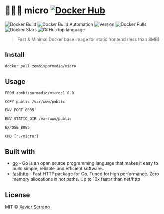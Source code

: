 # 👩🏼‍💻 micro [![Docker Hub](https://img.shields.io/badge/docker-ready-blue.svg)](https://hub.docker.com/r/zombispormedio/micro/)

![Docker Build](https://img.shields.io/docker/cloud/build/zombispormedio/micro.svg)
![Docker Build Automation](https://img.shields.io/docker/cloud/automated/zombispormedio/micro.svg)
![Version](https://images.microbadger.com/badges/version/zombispormedio/micro:1.0.0.svg)
![Docker Pulls](https://img.shields.io/docker/pulls/zombispormedio/micro.svg)
![Docker Stars](https://img.shields.io/docker/stars/zombispormedio/micro.svg)
![GitHub top language](https://img.shields.io/github/languages/top/zombispormedio/micro.svg)

> Fast & Minimal Docker base image for static frontend (less than 8MB)

## Install

```bash
docker pull zombispormedio/micro
```

## Usage

```docker
FROM zombispormedio/micro:1.0.0

COPY public /var/www/public

ENV PORT 8085

ENV STATIC_DIR /var/www/public

EXPOSE 8085

CMD ["./micro"]
```

## Built with

- [go](https://golang.org/) - Go is an open source programming language that makes it easy to build simple, reliable, and efficient software..
- [fasthttp](https://github.com/valyala/fasthttp) - Fast HTTP package for Go. Tuned for high performance. Zero memory allocations in hot paths. Up to 10x faster than net/http

## License

MIT © [Xavier Serrano](https://zombispormedio.github.io)
